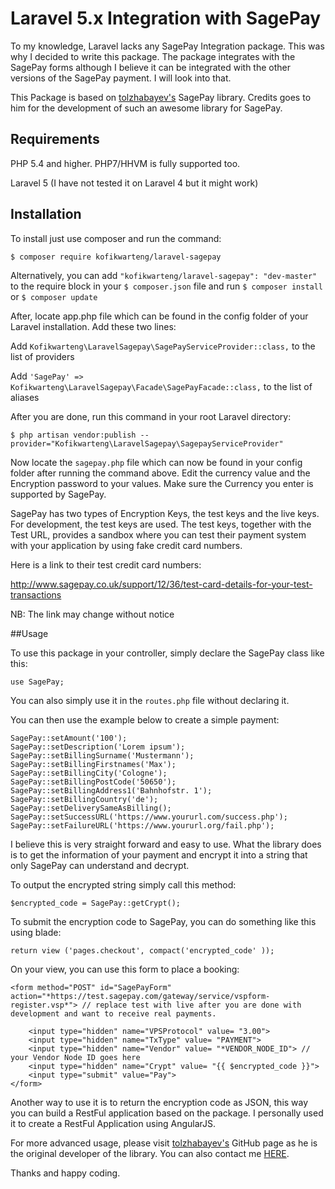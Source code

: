 # Laravel 5.x Integration with SagePay

To my knowledge, Laravel lacks any SagePay Integration package. This was why I decided to write this package. The package integrates with the SagePay forms although I believe it can be integrated with the other versions of the SagePay payment. I will look into that.

This Package is based on <a href="https://github.com/tolzhabayev/sagepayForm-php" target="_blank">tolzhabayev's</a> SagePay library. Credits goes to him for the development of such an awesome library for SagePay.

## Requirements

PHP 5.4 and higher. PHP7/HHVM is fully supported too.

Laravel 5 (I have not tested it on Laravel 4 but it might work)

## Installation

To install just use composer and run the command:

```$ composer require kofikwarteng/laravel-sagepay```

Alternatively, you can add ````"kofikwarteng/laravel-sagepay": "dev-master"```` to the require block in your ```$ composer.json``` file and run ```$ composer install``` or ```$ composer update```

After, locate app.php file which can be found in the config folder of your Laravel installation. Add these two lines:

Add ```Kofikwarteng\LaravelSagepay\SagePayServiceProvider::class,``` to the list of providers

Add ```'SagePay' => Kofikwarteng\LaravelSagepay\Facade\SagePayFacade::class,``` to the list of aliases

After you are done, run this command in your root Laravel directory:

```$ php artisan vendor:publish --provider="Kofikwarteng\LaravelSagepay\SagepayServiceProvider"```

Now locate the ```sagepay.php``` file which can now be found in your config folder after running the command above. Edit the currency value and the Encryption password to your values. Make sure the Currency you enter is supported by SagePay.

SagePay has two types of Encryption Keys, the test keys and the live keys. For development, the test keys are used. The test keys, together with the Test URL, provides a sandbox where you can test their payment system with your application by using fake credit card numbers.

Here is a link to their test credit card numbers: 

http://www.sagepay.co.uk/support/12/36/test-card-details-for-your-test-transactions

NB: The link may change without notice

##Usage

To use this package in your controller, simply declare the SagePay class like this:

````use SagePay;````

You can also simply use it in the ````routes.php```` file without declaring it.

You can then use the example below to create a simple payment:
```
SagePay::setAmount('100');
SagePay::setDescription('Lorem ipsum');
SagePay::setBillingSurname('Mustermann');
SagePay::setBillingFirstnames('Max');
SagePay::setBillingCity('Cologne');
SagePay::setBillingPostCode('50650');
SagePay::setBillingAddress1('Bahnhofstr. 1');
SagePay::setBillingCountry('de');
SagePay::setDeliverySameAsBilling();
SagePay::setSuccessURL('https://www.yoururl.com/success.php');
SagePay::setFailureURL('https://www.yoururl.org/fail.php');
```
I believe this is very straight forward and easy to use. What the library does is to get the information of your payment and encrypt it into a string that only SagePay can understand and decrypt.

To output the encrypted string simply call this method:

```$encrypted_code = SagePay::getCrypt();```

To submit the encryption code to SagePay, you can do something like this using blade:

``return view ('pages.checkout', compact('encrypted_code' ));``

On your view, you can use this form to place a booking:
```
<form method="POST" id="SagePayForm" action="*https://test.sagepay.com/gateway/service/vspform-register.vsp*"> // replace test with live after you are done with development and want to receive real payments.

    <input type="hidden" name="VPSProtocol" value= "3.00">
    <input type="hidden" name="TxType" value= "PAYMENT">
    <input type="hidden" name="Vendor" value= "*VENDOR_NODE_ID"> // your Vendor Node ID goes here
    <input type="hidden" name="Crypt" value= "{{ $encrypted_code }}">
    <input type="submit" value="Pay">
</form>
```

Another way to use it is to return the encryption code as JSON, this way you can build a RestFul application based on the package. I personally used it to create a RestFul Application using AngularJS.

For more advanced usage, please visit <a href="https://github.com/tolzhabayev/sagepayForm-php" target="_blank">tolzhabayev's</a> GitHub page as he is the original developer of the library. You can also contact me <a href="mailto:kofi@kofikwarteng.com">HERE</a>.

Thanks and happy coding.






